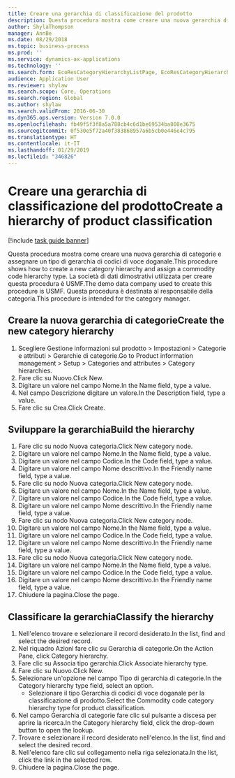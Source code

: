 ```yaml
---
title: Creare una gerarchia di classificazione del prodotto
description: Questa procedura mostra come creare una nuova gerarchia di categorie e assegnare un tipo di gerarchia di codici di voce doganale.
author: ShylaThompson
manager: AnnBe
ms.date: 08/29/2018
ms.topic: business-process
ms.prod: ''
ms.service: dynamics-ax-applications
ms.technology: ''
ms.search.form: EcoResCategoryHierarchyListPage, EcoResCategoryHierarchyCreate, EcoResCategory, EcoResCategoryHierarchyRole
audience: Application User
ms.reviewer: shylaw
ms.search.scope: Core, Operations
ms.search.region: Global
ms.author: shylaw
ms.search.validFrom: 2016-06-30
ms.dyn365.ops.version: Version 7.0.0
ms.openlocfilehash: fb49f5f3f8a5a788cb4c6d1be69534ba808e3675
ms.sourcegitcommit: 0f530e5f72a40f383868957a6b5cb0e446e4c795
ms.translationtype: HT
ms.contentlocale: it-IT
ms.lasthandoff: 01/29/2019
ms.locfileid: "346826"
---
```

# <a name="create-a-hierarchy-of-product-classification"></a><span data-ttu-id="b9a93-103">Creare una gerarchia di classificazione del prodotto</span><span class="sxs-lookup"><span data-stu-id="b9a93-103">Create a hierarchy of product classification</span></span>

[!include [task guide banner](../../includes/task-guide-banner.md)]

<span data-ttu-id="b9a93-104">Questa procedura mostra come creare una nuova gerarchia di categorie e assegnare un tipo di gerarchia di codici di voce doganale.</span><span class="sxs-lookup"><span data-stu-id="b9a93-104">This procedure shows how to create a new category hierarchy and assign a commodity code hierarchy type.</span></span> <span data-ttu-id="b9a93-105">La società di dati dimostrativi utilizzata per creare questa procedura è USMF.</span><span class="sxs-lookup"><span data-stu-id="b9a93-105">The demo data company used to create this procedure is USMF.</span></span> <span data-ttu-id="b9a93-106">Questa procedura è destinata al responsabile della categoria.</span><span class="sxs-lookup"><span data-stu-id="b9a93-106">This procedure is intended for the category manager.</span></span>


## <a name="create-the-new-category-hierarchy"></a><span data-ttu-id="b9a93-107">Creare la nuova gerarchia di categorie</span><span class="sxs-lookup"><span data-stu-id="b9a93-107">Create the new category hierarchy</span></span>
1. <span data-ttu-id="b9a93-108">Scegliere Gestione informazioni sul prodotto > Impostazioni > Categorie e attributi > Gerarchie di categorie.</span><span class="sxs-lookup"><span data-stu-id="b9a93-108">Go to Product information management > Setup > Categories and attributes > Category hierarchies.</span></span>
2. <span data-ttu-id="b9a93-109">Fare clic su Nuovo.</span><span class="sxs-lookup"><span data-stu-id="b9a93-109">Click New.</span></span>
3. <span data-ttu-id="b9a93-110">Digitare un valore nel campo Nome.</span><span class="sxs-lookup"><span data-stu-id="b9a93-110">In the Name field, type a value.</span></span>
4. <span data-ttu-id="b9a93-111">Nel campo Descrizione digitare un valore.</span><span class="sxs-lookup"><span data-stu-id="b9a93-111">In the Description field, type a value.</span></span>
5. <span data-ttu-id="b9a93-112">Fare clic su Crea.</span><span class="sxs-lookup"><span data-stu-id="b9a93-112">Click Create.</span></span>

## <a name="build-the-hierarchy"></a><span data-ttu-id="b9a93-113">Sviluppare la gerarchia</span><span class="sxs-lookup"><span data-stu-id="b9a93-113">Build the hierarchy</span></span>
1. <span data-ttu-id="b9a93-114">Fare clic su nodo Nuova categoria.</span><span class="sxs-lookup"><span data-stu-id="b9a93-114">Click New category node.</span></span>
2. <span data-ttu-id="b9a93-115">Digitare un valore nel campo Nome.</span><span class="sxs-lookup"><span data-stu-id="b9a93-115">In the Name field, type a value.</span></span>
3. <span data-ttu-id="b9a93-116">Digitare un valore nel campo Codice.</span><span class="sxs-lookup"><span data-stu-id="b9a93-116">In the Code field, type a value.</span></span>
4. <span data-ttu-id="b9a93-117">Digitare un valore nel campo Nome descrittivo.</span><span class="sxs-lookup"><span data-stu-id="b9a93-117">In the Friendly name field, type a value.</span></span>
5. <span data-ttu-id="b9a93-118">Fare clic su nodo Nuova categoria.</span><span class="sxs-lookup"><span data-stu-id="b9a93-118">Click New category node.</span></span>
6. <span data-ttu-id="b9a93-119">Digitare un valore nel campo Nome.</span><span class="sxs-lookup"><span data-stu-id="b9a93-119">In the Name field, type a value.</span></span>
7. <span data-ttu-id="b9a93-120">Digitare un valore nel campo Codice.</span><span class="sxs-lookup"><span data-stu-id="b9a93-120">In the Code field, type a value.</span></span>
8. <span data-ttu-id="b9a93-121">Digitare un valore nel campo Nome descrittivo.</span><span class="sxs-lookup"><span data-stu-id="b9a93-121">In the Friendly name field, type a value.</span></span>
9. <span data-ttu-id="b9a93-122">Fare clic su nodo Nuova categoria.</span><span class="sxs-lookup"><span data-stu-id="b9a93-122">Click New category node.</span></span>
10. <span data-ttu-id="b9a93-123">Digitare un valore nel campo Nome.</span><span class="sxs-lookup"><span data-stu-id="b9a93-123">In the Name field, type a value.</span></span>
11. <span data-ttu-id="b9a93-124">Digitare un valore nel campo Codice.</span><span class="sxs-lookup"><span data-stu-id="b9a93-124">In the Code field, type a value.</span></span>
12. <span data-ttu-id="b9a93-125">Digitare un valore nel campo Nome descrittivo.</span><span class="sxs-lookup"><span data-stu-id="b9a93-125">In the Friendly name field, type a value.</span></span>
13. <span data-ttu-id="b9a93-126">Fare clic su nodo Nuova categoria.</span><span class="sxs-lookup"><span data-stu-id="b9a93-126">Click New category node.</span></span>
14. <span data-ttu-id="b9a93-127">Digitare un valore nel campo Nome.</span><span class="sxs-lookup"><span data-stu-id="b9a93-127">In the Name field, type a value.</span></span>
15. <span data-ttu-id="b9a93-128">Digitare un valore nel campo Codice.</span><span class="sxs-lookup"><span data-stu-id="b9a93-128">In the Code field, type a value.</span></span>
16. <span data-ttu-id="b9a93-129">Digitare un valore nel campo Nome descrittivo.</span><span class="sxs-lookup"><span data-stu-id="b9a93-129">In the Friendly name field, type a value.</span></span>
17. <span data-ttu-id="b9a93-130">Chiudere la pagina.</span><span class="sxs-lookup"><span data-stu-id="b9a93-130">Close the page.</span></span>

## <a name="classify-the-hierarchy"></a><span data-ttu-id="b9a93-131">Classificare la gerarchia</span><span class="sxs-lookup"><span data-stu-id="b9a93-131">Classify the hierarchy</span></span>
1. <span data-ttu-id="b9a93-132">Nell'elenco trovare e selezionare il record desiderato.</span><span class="sxs-lookup"><span data-stu-id="b9a93-132">In the list, find and select the desired record.</span></span>
2. <span data-ttu-id="b9a93-133">Nel riquadro Azioni fare clic su Gerarchia di categorie.</span><span class="sxs-lookup"><span data-stu-id="b9a93-133">On the Action Pane, click Category hierarchy.</span></span>
3. <span data-ttu-id="b9a93-134">Fare clic su Associa tipo gerarchia.</span><span class="sxs-lookup"><span data-stu-id="b9a93-134">Click Associate hierarchy type.</span></span>
4. <span data-ttu-id="b9a93-135">Fare clic su Nuovo.</span><span class="sxs-lookup"><span data-stu-id="b9a93-135">Click New.</span></span>
5. <span data-ttu-id="b9a93-136">Selezionare un'opzione nel campo Tipo di gerarchia di categorie.</span><span class="sxs-lookup"><span data-stu-id="b9a93-136">In the Category hierarchy type field, select an option.</span></span>
    * <span data-ttu-id="b9a93-137">Selezionare il tipo Gerarchia di codici di voce doganale per la classificazione di prodotto.</span><span class="sxs-lookup"><span data-stu-id="b9a93-137">Select the Commodity code category hierarchy type for product classification.</span></span>  
6. <span data-ttu-id="b9a93-138">Nel campo Gerarchia di categorie fare clic sul pulsante a discesa per aprire la ricerca.</span><span class="sxs-lookup"><span data-stu-id="b9a93-138">In the Category hierarchy field, click the drop-down button to open the lookup.</span></span>
7. <span data-ttu-id="b9a93-139">Trovare e selezionare il record desiderato nell'elenco.</span><span class="sxs-lookup"><span data-stu-id="b9a93-139">In the list, find and select the desired record.</span></span>
8. <span data-ttu-id="b9a93-140">Nell'elenco fare clic sul collegamento nella riga selezionata.</span><span class="sxs-lookup"><span data-stu-id="b9a93-140">In the list, click the link in the selected row.</span></span>
9. <span data-ttu-id="b9a93-141">Chiudere la pagina.</span><span class="sxs-lookup"><span data-stu-id="b9a93-141">Close the page.</span></span>

